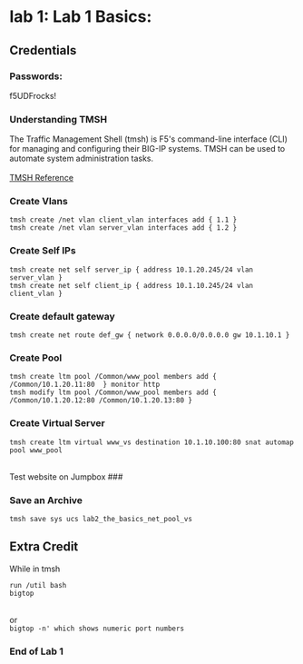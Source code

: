 # lab 1: Lab 1 Basics:

## Credentials
  ### Passwords:
f5UDFrocks!

### Understanding TMSH
The Traffic Management Shell (tmsh) is F5's command-line interface (CLI) for managing and configuring their BIG-IP systems. 
TMSH can be used to automate system administration tasks.
<br>
<br>[TMSH Reference](https://clouddocs.f5.com/cli/tmsh-reference/latest/)

### Create Vlans
```
tmsh create /net vlan client_vlan interfaces add { 1.1 }
tmsh create /net vlan server_vlan interfaces add { 1.2 }
```

### Create Self IPs
```
tmsh create net self server_ip { address 10.1.20.245/24 vlan server_vlan }
tmsh create net self client_ip { address 10.1.10.245/24 vlan client_vlan }
```

### Create default gateway
```
tmsh create net route def_gw { network 0.0.0.0/0.0.0.0 gw 10.1.10.1 }
```

### Create Pool
```
tmsh create ltm pool /Common/www_pool members add { /Common/10.1.20.11:80  } monitor http
tmsh modify ltm pool /Common/www_pool members add { /Common/10.1.20.12:80 /Common/10.1.20.13:80 }
```

### Create Virtual Server
```
tmsh create ltm virtual www_vs destination 10.1.10.100:80 snat automap pool www_pool
```

<br>Test website on Jumpbox ###

### Save an Archive
```
tmsh save sys ucs lab2_the_basics_net_pool_vs
```

## Extra Credit
While in tmsh
```
run /util bash
bigtop
```
<br>or
<br>`bigtop -n' which shows numeric port numbers`

### End of Lab 1



